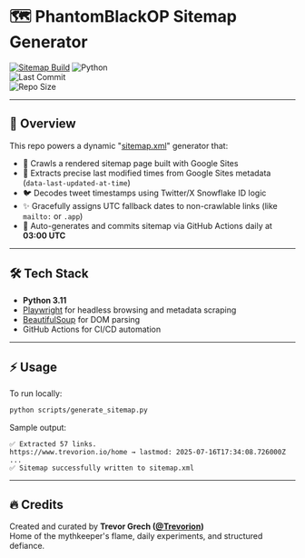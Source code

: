 # 🗺️ PhantomBlackOP Sitemap Generator

[![Sitemap Build](https://github.com/PhantomBlackOP/Sitemap/actions/workflows/sitemap.yml/badge.svg)](https://github.com/PhantomBlackOP/Sitemap/actions/workflows/sitemap.yml)
![Python](https://img.shields.io/badge/Python-3.11-blue?logo=python)  
![Last Commit](https://img.shields.io/github/last-commit/PhantomBlackOP/Sitemap)  
![Repo Size](https://img.shields.io/github/repo-size/PhantomBlackOP/Sitemap)

---

## 🧠 Overview

This repo powers a dynamic "[sitemap.xml](sitemap.xml)" generator that:

- 🚀 Crawls a rendered sitemap page built with Google Sites
- 📅 Extracts precise last modified times from Google Sites metadata (`data-last-updated-at-time`)
- 🐦 Decodes tweet timestamps using Twitter/X Snowflake ID logic
- ✨ Gracefully assigns UTC fallback dates to non-crawlable links (like `mailto:` or `.app`)
- 🔁 Auto-generates and commits sitemap via GitHub Actions daily at **03:00 UTC**

---

## 🛠️ Tech Stack

- **Python 3.11**
- [Playwright](https://playwright.dev/python) for headless browsing and metadata scraping
- [BeautifulSoup](https://www.crummy.com/software/BeautifulSoup/) for DOM parsing
- GitHub Actions for CI/CD automation

---

## ⚡ Usage

To run locally:

```bash
python scripts/generate_sitemap.py
```

Sample output:

```shell
✅ Extracted 57 links.
https://www.trevorion.io/home → lastmod: 2025-07-16T17:34:08.726000Z
...
✅ Sitemap successfully written to sitemap.xml
```

---

## 🔥 Credits

Created and curated by **Trevor Grech ([@Trevorion](https://x.com/Trevorion))**  
Home of the mythkeeper's flame, daily experiments, and structured defiance.
